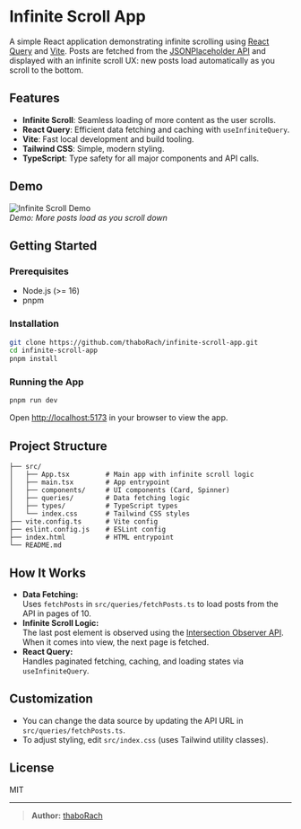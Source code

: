 # Infinite Scroll App

A simple React application demonstrating infinite scrolling using [React Query](https://tanstack.com/query/v4) and [Vite](https://vitejs.dev/). Posts are fetched from the [JSONPlaceholder API](https://jsonplaceholder.typicode.com/posts) and displayed with an infinite scroll UX: new posts load automatically as you scroll to the bottom.

## Features

- **Infinite Scroll**: Seamless loading of more content as the user scrolls.
- **React Query**: Efficient data fetching and caching with `useInfiniteQuery`.
- **Vite**: Fast local development and build tooling.
- **Tailwind CSS**: Simple, modern styling.
- **TypeScript**: Type safety for all major components and API calls.

## Demo

![Infinite Scroll Demo](https://user-images.githubusercontent.com/your-demo-image.gif)  
_Demo: More posts load as you scroll down_

## Getting Started

### Prerequisites

- Node.js (>= 16)
- pnpm

### Installation

```bash
git clone https://github.com/thaboRach/infinite-scroll-app.git
cd infinite-scroll-app
pnpm install
```

### Running the App

```bash
pnpm run dev
```

Open [http://localhost:5173](http://localhost:5173) in your browser to view the app.

## Project Structure

```
├── src/
│   ├── App.tsx         # Main app with infinite scroll logic
│   ├── main.tsx        # App entrypoint
│   ├── components/     # UI components (Card, Spinner)
│   ├── queries/        # Data fetching logic
│   ├── types/          # TypeScript types
│   └── index.css       # Tailwind CSS styles
├── vite.config.ts      # Vite config
├── eslint.config.js    # ESLint config
├── index.html          # HTML entrypoint
└── README.md
```

## How It Works

- **Data Fetching:**  
  Uses `fetchPosts` in `src/queries/fetchPosts.ts` to load posts from the API in pages of 10.
- **Infinite Scroll Logic:**  
  The last post element is observed using the [Intersection Observer API](https://developer.mozilla.org/en-US/docs/Web/API/Intersection_Observer_API). When it comes into view, the next page is fetched.
- **React Query:**  
  Handles paginated fetching, caching, and loading states via `useInfiniteQuery`.

## Customization

- You can change the data source by updating the API URL in `src/queries/fetchPosts.ts`.
- To adjust styling, edit `src/index.css` (uses Tailwind utility classes).

## License

MIT

---

> **Author:** [thaboRach](https://github.com/thaboRach)

